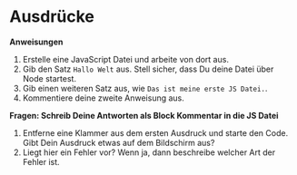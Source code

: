 # Ausdrücke 

**Anweisungen**
1. Erstelle eine JavaScript Datei und arbeite von dort aus.
2. Gib den Satz `Hallo Welt` aus. Stell sicher, dass Du deine Datei über Node startest. 
3. Gib einen weiteren Satz aus, wie `Das ist meine erste JS Datei.`. 
4. Kommentiere deine zweite Anweisung aus. 

**Fragen: Schreib Deine Antworten als Block Kommentar in die JS Datei**
1. Entferne eine Klammer aus dem ersten Ausdruck und starte den Code. Gibt Dein Ausdruck etwas auf dem Bildschirm aus? 
2. Liegt hier ein Fehler vor? Wenn ja, dann beschreibe welcher Art der Fehler ist.